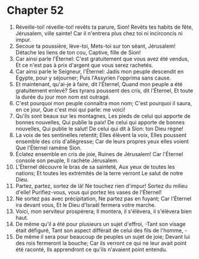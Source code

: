 # Chapter 52

1. Réveille-toi! réveille-toi! revêts ta parure, Sion! Revêts tes habits de fête, Jérusalem, ville sainte! Car il n'entrera plus chez toi ni incirconcis ni impur.
2. Secoue ta poussière, lève-toi, Mets-toi sur ton séant, Jérusalem! Détache les liens de ton cou, Captive, fille de Sion!
3. Car ainsi parle l'Éternel: C'est gratuitement que vous avez été vendus, Et ce n'est pas à prix d'argent que vous serez rachetés.
4. Car ainsi parle le Seigneur, l'Éternel: Jadis mon peuple descendit en Égypte, pour y séjourner; Puis l'Assyrien l'opprima sans cause.
5. Et maintenant, qu'ai-je à faire, dit l'Éternel, Quand mon peuple a été gratuitement enlevé? Ses tyrans poussent des cris, dit l'Éternel, Et toute la durée du jour mon nom est outragé.
6. C'est pourquoi mon peuple connaîtra mon nom; C'est pourquoi il saura, en ce jour, Que c'est moi qui parle: me voici!
7. Qu'ils sont beaux sur les montagnes, Les pieds de celui qui apporte de bonnes nouvelles, Qui publie la paix! De celui qui apporte de bonnes nouvelles, Qui publie le salut! De celui qui dit à Sion: ton Dieu règne!
8. La voix de tes sentinelles retentit; Elles élèvent la voix, Elles poussent ensemble des cris d'allégresse; Car de leurs propres yeux elles voient Que l'Éternel ramène Sion.
9. Éclatez ensemble en cris de joie, Ruines de Jérusalem! Car l'Éternel console son peuple, Il rachète Jérusalem.
10. L'Éternel découvre le bras de sa sainteté, Aux yeux de toutes les nations; Et toutes les extrémités de la terre verront Le salut de notre Dieu.
11. Partez, partez, sortez de là! Ne touchez rien d'impur! Sortez du milieu d'elle! Purifiez-vous, vous qui portez les vases de l'Éternel!
12. Ne sortez pas avec précipitation, Ne partez pas en fuyant; Car l'Éternel ira devant vous, Et le Dieu d'Israël fermera votre marche.
13. Voici, mon serviteur prospérera; Il montera, il s'élèvera, il s'élèvera bien haut.
14. De même qu'il a été pour plusieurs un sujet d'effroi, -Tant son visage était défiguré, Tant son aspect différait de celui des fils de l'homme, -
15. De même il sera pour beaucoup de peuples un sujet de joie; Devant lui des rois fermeront la bouche; Car ils verront ce qui ne leur avait point été raconté, Ils apprendront ce qu'ils n'avaient point entendu.


